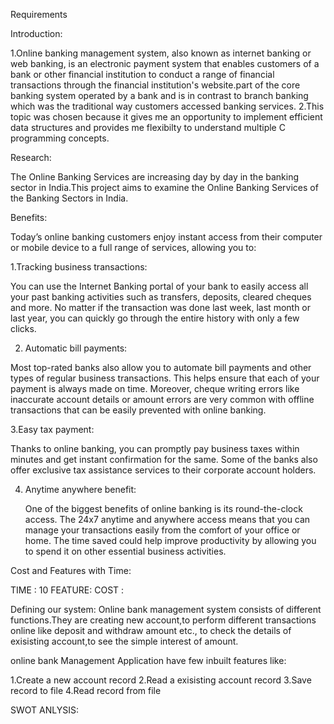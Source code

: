 Requirements

Introduction:
      
   1.Online banking management system, also known as internet banking or web banking, is an electronic payment system that enables customers of a bank or other financial institution to conduct a range of financial transactions through the financial institution's website.part of the core banking system operated by a bank and is in contrast to branch banking which was the traditional way customers accessed banking services.
   2.This topic was chosen because it gives me an opportunity to implement efficient data structures and provides me flexibilty to understand multiple C programming concepts.

Research:
    
   The Online Banking Services are increasing day by day in the banking sector in India.This project aims to examine the Online Banking Services of the Banking Sectors in India.
   
Benefits:

   Today’s online banking customers enjoy instant access from their computer or mobile device to a full range of services, allowing you to:

 1.Tracking business transactions: 
        
   You can use the Internet Banking portal of your bank to easily access all your past banking activities such as transfers, deposits, cleared cheques and more. No matter if the    transaction was done last week, last month or last year, you can quickly go through the entire history with only a few clicks.
    
 2. Automatic bill payments: 
      
  Most top-rated banks also allow you to automate bill payments and other types of regular business transactions. This helps ensure that each of your payment is always made on     time. Moreover, cheque writing errors like inaccurate account details or amount errors are very common with offline transactions that can be easily prevented with online        banking.

 3.Easy tax payment: 
   
   Thanks to online banking, you can promptly pay business taxes within minutes and get instant confirmation for the same. Some of the banks also offer exclusive tax assistance services to their corporate account holders.

   4. Anytime anywhere benefit: 
            
         One of the biggest benefits of online banking is its round-the-clock access. The 24x7 anytime and anywhere access means that you can manage your transactions easily from the comfort of your office or home. The time saved could help improve productivity by allowing you to spend it on other essential business activities.
         
Cost and Features with Time:

TIME   : 10
FEATURE:
COST   :

Defining our system:
    Online bank management system consists of different functions.They are creating new account,to perform different transactions online like deposit and withdraw amount etc.,
    to check the details of exisisting account,to see the simple interest of amount.

   online bank Management Application have few inbuilt features like:

   1.Create a new account record
   2.Read a exisisting account record
   3.Save record to file
   4.Read record from file

SWOT ANLYSIS:
                    
                        
              




 
